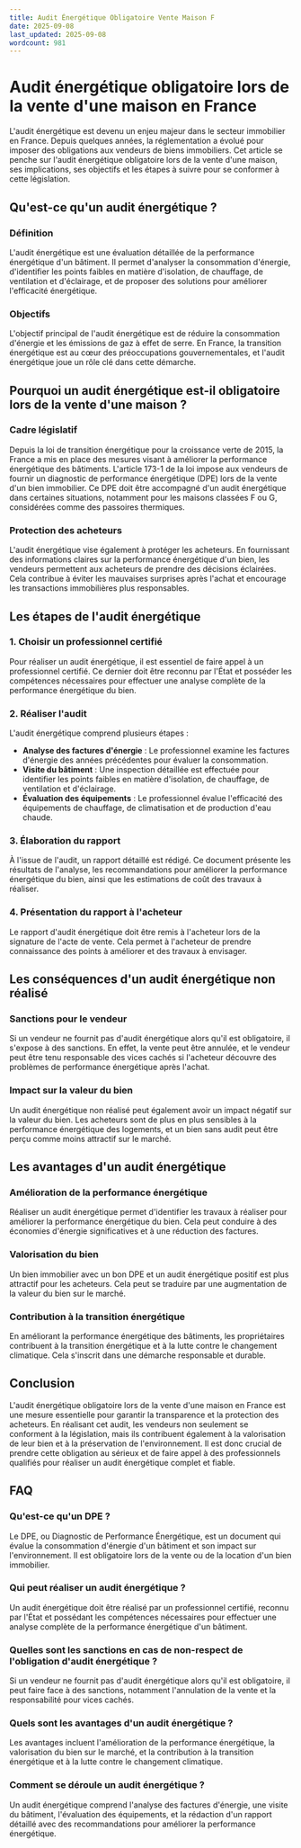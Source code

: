 ```yaml
---
title: Audit Énergétique Obligatoire Vente Maison F
date: 2025-09-08
last_updated: 2025-09-08
wordcount: 981
---
```


# Audit énergétique obligatoire lors de la vente d'une maison en France

L'audit énergétique est devenu un enjeu majeur dans le secteur immobilier en France. Depuis quelques années, la réglementation a évolué pour imposer des obligations aux vendeurs de biens immobiliers. Cet article se penche sur l'audit énergétique obligatoire lors de la vente d'une maison, ses implications, ses objectifs et les étapes à suivre pour se conformer à cette législation.

## Qu'est-ce qu'un audit énergétique ?

### Définition

L'audit énergétique est une évaluation détaillée de la performance énergétique d'un bâtiment. Il permet d'analyser la consommation d'énergie, d'identifier les points faibles en matière d'isolation, de chauffage, de ventilation et d'éclairage, et de proposer des solutions pour améliorer l'efficacité énergétique.

### Objectifs

L'objectif principal de l'audit énergétique est de réduire la consommation d'énergie et les émissions de gaz à effet de serre. En France, la transition énergétique est au cœur des préoccupations gouvernementales, et l'audit énergétique joue un rôle clé dans cette démarche.

## Pourquoi un audit énergétique est-il obligatoire lors de la vente d'une maison ?

### Cadre législatif

Depuis la loi de transition énergétique pour la croissance verte de 2015, la France a mis en place des mesures visant à améliorer la performance énergétique des bâtiments. L'article 173-1 de la loi impose aux vendeurs de fournir un diagnostic de performance énergétique (DPE) lors de la vente d'un bien immobilier. Ce DPE doit être accompagné d'un audit énergétique dans certaines situations, notamment pour les maisons classées F ou G, considérées comme des passoires thermiques.

### Protection des acheteurs

L'audit énergétique vise également à protéger les acheteurs. En fournissant des informations claires sur la performance énergétique d'un bien, les vendeurs permettent aux acheteurs de prendre des décisions éclairées. Cela contribue à éviter les mauvaises surprises après l'achat et encourage les transactions immobilières plus responsables.

## Les étapes de l'audit énergétique

### 1. Choisir un professionnel certifié

Pour réaliser un audit énergétique, il est essentiel de faire appel à un professionnel certifié. Ce dernier doit être reconnu par l'État et posséder les compétences nécessaires pour effectuer une analyse complète de la performance énergétique du bien.

### 2. Réaliser l'audit

L'audit énergétique comprend plusieurs étapes :

- **Analyse des factures d'énergie** : Le professionnel examine les factures d'énergie des années précédentes pour évaluer la consommation.
- **Visite du bâtiment** : Une inspection détaillée est effectuée pour identifier les points faibles en matière d'isolation, de chauffage, de ventilation et d'éclairage.
- **Évaluation des équipements** : Le professionnel évalue l'efficacité des équipements de chauffage, de climatisation et de production d'eau chaude.

### 3. Élaboration du rapport

À l'issue de l'audit, un rapport détaillé est rédigé. Ce document présente les résultats de l'analyse, les recommandations pour améliorer la performance énergétique du bien, ainsi que les estimations de coût des travaux à réaliser.

### 4. Présentation du rapport à l'acheteur

Le rapport d'audit énergétique doit être remis à l'acheteur lors de la signature de l'acte de vente. Cela permet à l'acheteur de prendre connaissance des points à améliorer et des travaux à envisager.

## Les conséquences d'un audit énergétique non réalisé

### Sanctions pour le vendeur

Si un vendeur ne fournit pas d'audit énergétique alors qu'il est obligatoire, il s'expose à des sanctions. En effet, la vente peut être annulée, et le vendeur peut être tenu responsable des vices cachés si l'acheteur découvre des problèmes de performance énergétique après l'achat.

### Impact sur la valeur du bien

Un audit énergétique non réalisé peut également avoir un impact négatif sur la valeur du bien. Les acheteurs sont de plus en plus sensibles à la performance énergétique des logements, et un bien sans audit peut être perçu comme moins attractif sur le marché.

## Les avantages d'un audit énergétique

### Amélioration de la performance énergétique

Réaliser un audit énergétique permet d'identifier les travaux à réaliser pour améliorer la performance énergétique du bien. Cela peut conduire à des économies d'énergie significatives et à une réduction des factures.

### Valorisation du bien

Un bien immobilier avec un bon DPE et un audit énergétique positif est plus attractif pour les acheteurs. Cela peut se traduire par une augmentation de la valeur du bien sur le marché.

### Contribution à la transition énergétique

En améliorant la performance énergétique des bâtiments, les propriétaires contribuent à la transition énergétique et à la lutte contre le changement climatique. Cela s'inscrit dans une démarche responsable et durable.

## Conclusion

L'audit énergétique obligatoire lors de la vente d'une maison en France est une mesure essentielle pour garantir la transparence et la protection des acheteurs. En réalisant cet audit, les vendeurs non seulement se conforment à la législation, mais ils contribuent également à la valorisation de leur bien et à la préservation de l'environnement. Il est donc crucial de prendre cette obligation au sérieux et de faire appel à des professionnels qualifiés pour réaliser un audit énergétique complet et fiable.

## FAQ

### Qu'est-ce qu'un DPE ?

Le DPE, ou Diagnostic de Performance Énergétique, est un document qui évalue la consommation d'énergie d'un bâtiment et son impact sur l'environnement. Il est obligatoire lors de la vente ou de la location d'un bien immobilier.

### Qui peut réaliser un audit énergétique ?

Un audit énergétique doit être réalisé par un professionnel certifié, reconnu par l'État et possédant les compétences nécessaires pour effectuer une analyse complète de la performance énergétique d'un bâtiment.

### Quelles sont les sanctions en cas de non-respect de l'obligation d'audit énergétique ?

Si un vendeur ne fournit pas d'audit énergétique alors qu'il est obligatoire, il peut faire face à des sanctions, notamment l'annulation de la vente et la responsabilité pour vices cachés.

### Quels sont les avantages d'un audit énergétique ?

Les avantages incluent l'amélioration de la performance énergétique, la valorisation du bien sur le marché, et la contribution à la transition énergétique et à la lutte contre le changement climatique.

### Comment se déroule un audit énergétique ?

Un audit énergétique comprend l'analyse des factures d'énergie, une visite du bâtiment, l'évaluation des équipements, et la rédaction d'un rapport détaillé avec des recommandations pour améliorer la performance énergétique.